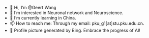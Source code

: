 - 👋 Hi, I’m @Geert Wang
- 👀 I’m interested in Neuronal network and Neuroscience.
- 🌱 I’m currently learning in China.
- 📫 How to reach me: Through my email: pku_g1[at]stu.pku.edu.cn.
- 🎇 Profile picture generated by Bing. Embrace the progress of AI!
<!---
G1NO3/G1NO3 is a ✨ special ✨ repository because its `README.md` (this file) appears on your GitHub profile.
You can click the Preview link to take a look at your changes.
--->
